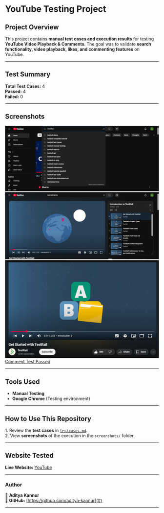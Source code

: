 # YouTube Testing Project  

## Project Overview  
This project contains **manual test cases and execution results** for testing **YouTube Video Playback & Comments**. The goal was to validate **search functionality, video playback, likes, and commenting features** on YouTube.  

---

## Test Summary  
**Total Test Cases:** 4  
**Passed:** 4  
**Failed:** 0  

---

## Screenshots  
![Search Passed](screenshots/search_test_passed.png)  
![Playback Passed](screenshots/playback_test_passed.png)  
![Like Passed](screenshots/like_test_passed.png)  
[Comment Test Passed](screenshots/comment_test_passed.png)  


---

##  Tools Used  
- **Manual Testing**  
- **Google Chrome** (Testing environment)  

---

## How to Use This Repository  
1️. Review the **test cases** in [`testcases.md`](testcases.md).  
2️. View **screenshots** of the execution in the `screenshots/` folder.  

---

## Website Tested  
**Live Website:** [YouTube](https://www.youtube.com/)  

---

### Author  
🔹 **Aditya Kannur**  
🔹 **GitHub:** [https://github.com/aditya-kannur](#)  

---
